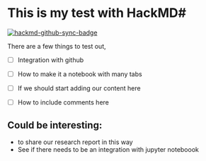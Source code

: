 # This is my test with HackMD#

[![hackmd-github-sync-badge](https://hackmd.io/mRY5kBvuQMK1BE0AlQs9UA/badge)](https://hackmd.io/mRY5kBvuQMK1BE0AlQs9UA)


There are a few things to test out, 
- [ ] Integration with github
- [ ] How to make it a notebook with many tabs
- [ ] If we should start adding our content here
- [ ] How to include comments here


##    Could be interesting:
- to share our research report in this way
- See if there needs to be an integration with jupyter noteboook